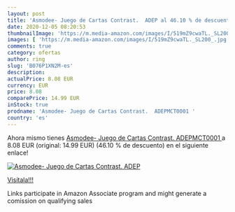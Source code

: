 ```yaml
---
layout: post
title: 'Asmodee- Juego de Cartas Contrast.  ADEP al 46.10 % de descuento'
date: 2020-12-05 08:20:53
thumbnailImage: 'https://m.media-amazon.com/images/I/519mZ9cwaTL._SL200_.jpg'
images: [ 'https://m.media-amazon.com/images/I/519mZ9cwaTL._SL200_.jpg' ]
comments: true
category: ofertas
author: ring
slug: 'B076P1XN2M-es'
description:
actualPrice: 8.08 EUR
currency: EUR
price: 8.08
comparePrice: 14.99 EUR
inStock: true
prodname: 'Asmodee- Juego de Cartas Contrast.  ADEPMCT0001 '
country: 'es'
---
```


Ahora mismo tienes [Asmodee- Juego de Cartas Contrast.  ADEPMCT0001 ](https://www.amazon.es/dp/B076P1XN2M/?tag=tolees-21) a 8.08 EUR (original: 14.99 EUR) (46.10 %  de descuento) en el siguiente enlace!

[![Asmodee- Juego de Cartas Contrast.  ADEP](https://m.media-amazon.com/images/I/519mZ9cwaTL._SL200_.jpg)](https://www.amazon.es/dp/B076P1XN2M/?tag=tolees-21)

[Visítala!!!](https://www.amazon.es/dp/B076P1XN2M/?tag=tolees-21)

Links participate in Amazon Associate program and might generate a comission on qualifying sales
